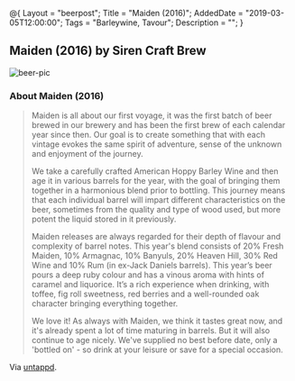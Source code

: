 @{ 
 Layout = "beerpost"; 
 Title = "Maiden (2016)"; 
 AddedDate = "2019-03-05T12:00:00"; 
 Tags = "Barleywine, Tavour"; 
 Description = ""; 
 } 
 

## Maiden (2016) by Siren Craft Brew

![beer-pic]

### About Maiden (2016)

> Maiden is all about our first voyage, it was the first batch of beer brewed in our brewery and has been the first brew of each calendar year since then. Our goal is to create something that with each vintage evokes the same spirit of adventure, sense of the unknown and enjoyment of the journey. 
>
> We take a carefully crafted American Hoppy Barley Wine and then age it in various barrels for the year, with the goal of bringing them together in a harmonious blend prior to bottling. This journey means that each individual barrel will impart different characteristics on the beer, sometimes from the quality and type of wood used, but more potent the liquid stored in it previously. 
> 
> Maiden releases are always regarded for their depth of flavour and complexity of barrel notes. This year's blend consists of 20% Fresh Maiden, 10% Armagnac, 10% Banyuls, 20% Heaven Hill, 30% Red Wine and 10% Rum (in ex-Jack Daniels barrels). This year’s beer pours a deep ruby colour and has a vinous aroma with hints of caramel and liquorice. It’s a rich experience when drinking, with toffee, fig roll sweetness, red berries and a well-rounded oak character bringing everything together. 
> 
> We love it! As always with Maiden, we think it tastes great now, and it's already spent a lot of time maturing in barrels. But it will also continue to age nicely. We've supplied no best before date, only a 'bottled on' - so drink at your leisure or save for a special occasion.

Via [untappd][untappd-url].

[untappd-url]: <https://untappd.com/b/siren-craft-brew-maiden-2016/1800644>
[beer-pic]: https://jasonpowley.com/assets/img/2019-03-05-maiden-2016.jpeg "Maiden (2016) by Siren Craft Brew"
